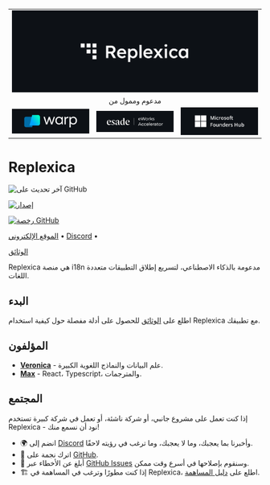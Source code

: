 <table width="100%">
    <tr>
        <td colspan="3">
            <a href="https://replexica.com">
                <img src="/content/banner.dark.png" width="100%" />
            </a>
        </td>
    </tr>
    <tr>
        <td colspan="3" align="center">
            مدعوم وممول من
        </td>
    </tr>
    <tr>
        <td width="33%">
            <a target="_blank" href="https://www.warp.dev/?utm_source=github&utm_medium=referral&utm_campaign=replexica_20240626">
                <img src="/content/warp.dark.png" />
            </a>
        </td>
        <td width="33%">
            <a target="_blank" href="https://www.esade.edu/en/learning-innovation/rambla/eworks">
                <img src="/content/eworks.dark.png" />
            </a>
        </td>
        <td width="33%">
            <a target="_blank" href="https://foundershub.startups.microsoft.com">
                <img src="/content/ms-f-hub.dark.png" />
            </a>
        </td>
    </tr>
</table>


# Replexica





![آخر تحديث على GitHub](https://img.shields.io/github/last-commit/replexica/replexica)




[![إصدار](https://github.com/replexica/replexica/actions/workflows/release.yml/badge.svg)](https://github.com/replexica/replexica/actions/workflows/release.yml)




[![رخصة GitHub](https://img.shields.io/github/license/replexica/replexica)](https://github.com/replexica/replexica/blob/main/LICENSE.md)



[الموقع الإلكتروني](https://replexica.com) •
[Discord](https://replexica.com/go/discord) •


[الوثائق](https://replexica.com/go/docs)



Replexica هي منصة i18n مدعومة بالذكاء الاصطناعي، لتسريع إطلاق التطبيقات متعددة اللغات.



## البدء



اطلع على [الوثائق](https://replexica.com/go/docs) للحصول على أدلة مفصلة حول كيفية استخدام Replexica مع تطبيقك.



## المؤلفون



* **[Veronica](https://github.com/vrcprl)** - علم البيانات والنماذج اللغوية الكبيرة.
* **[Max](https://github.com/maxprilutskiy)** - React، Typescript، والمترجمات.



## المجتمع



إذا كنت تعمل على مشروع جانبي، أو شركة ناشئة، أو تعمل في شركة كبيرة تستخدم Replexica - نود أن نسمع منك!

* 🌍 انضم إلى [Discord](https://discord.gg/GeK6AuSqzw) وأخبرنا بما يعجبك، وما لا يعجبك، وما ترغب في رؤيته لاحقًا.
* 🌟 اترك نجمة على [GitHub](https://github.com/replexica/replexica).
* 🐞 أبلغ عن الأخطاء عبر [GitHub Issues](https://github.com/replexica/replexica/issues) وسنقوم بإصلاحها في أسرع وقت ممكن.
* 🏗️ إذا كنت مطورًا وترغب في المساهمة في Replexica، اطلع على [دليل المساهمة](./CONTRIBUTING.md).
